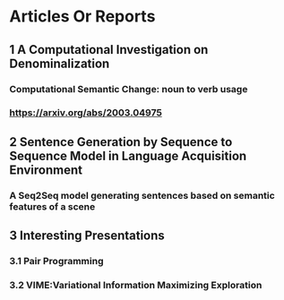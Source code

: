 # Articles Or Reports

## 1 A Computational Investigation on Denominalization
### Computational Semantic Change: noun to verb usage
### https://arxiv.org/abs/2003.04975

## 2 Sentence Generation by Sequence to Sequence Model in Language Acquisition Environment
### A Seq2Seq model generating sentences based on semantic features of a scene

## 3 Interesting Presentations
### 3.1 Pair Programming
### 3.2 VIME:Variational Information Maximizing Exploration

